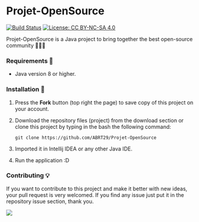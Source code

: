 # Projet-OpenSource

[![Build Status](https://travis-ci.com/ABRT29/Projet-OpenSource.svg?branch=main)](https://travis-ci.com/ABRT29/Projet-OpenSource) [![License: CC BY-NC-SA 4.0](https://img.shields.io/badge/License-CC%20BY--NC--SA%204.0-lightgrey.svg)](https://creativecommons.org/licenses/by-nc-sa/4.0/)

Projet-OpenSource is a Java project to bring together the best open-source community 👨🏽‍💻

### Requirements 🔧
* Java version 8 or higher.

### Installation 🔌
1. Press the **Fork** button (top right the page) to save copy of this project on your account.

2. Download the repository files (project) from the download section or clone this project by typing in the bash the following command:

       git clone https://github.com/ABRT29/Projet-OpenSource
       
3. Imported it in Intellij IDEA or any other Java IDE.
4. Run the application :D

### Contributing 💡
If you want to contribute to this project and make it better with new ideas, your pull request is very welcomed.
If you find any issue just put it in the repository issue section, thank you.

<a href="https://www.buymeacoffee.com/gioha"><img src="https://img.buymeacoffee.com/button-api/?text=Buy me a pizza&emoji=🍕&slug=gioha&button_colour=FFDD00&font_colour=000000&font_family=Bree&outline_colour=000000&coffee_colour=ffffff"></a>
